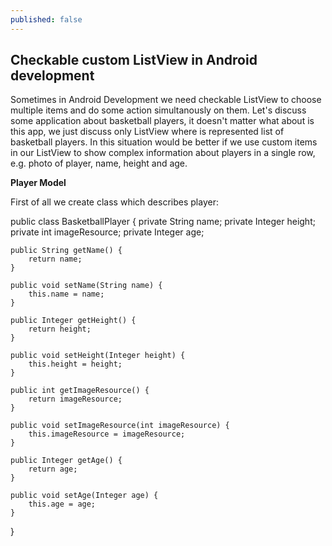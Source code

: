 ```yaml
---
published: false
---
```

## Checkable custom ListView in Android development

Sometimes in Android Development we need checkable ListView  to choose multiple items and do some action simultanously on them. Let's discuss some application about basketball players, it doesn't matter what about is this app, we just discuss only ListView where is represented list of basketball players. In this situation would be better if we use custom items in our ListView to show complex information about players in a single row, e.g. photo of player, name, height and age.

**Player Model**



First of all we create class which describes player:



public class BasketballPlayer {
    private String name;
    private Integer height;
    private int imageResource;
    private Integer age;

    public String getName() {
        return name;
    }

    public void setName(String name) {
        this.name = name;
    }

    public Integer getHeight() {
        return height;
    }

    public void setHeight(Integer height) {
        this.height = height;
    }

    public int getImageResource() {
        return imageResource;
    }

    public void setImageResource(int imageResource) {
        this.imageResource = imageResource;
    }

    public Integer getAge() {
        return age;
    }

    public void setAge(Integer age) {
        this.age = age;
    }
}








